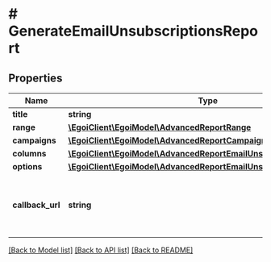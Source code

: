 # # GenerateEmailUnsubscriptionsReport

## Properties

Name | Type | Description | Notes
------------ | ------------- | ------------- | -------------
**title** | **string** | Advanced report title |
**range** | [**\EgoiClient\EgoiModel\AdvancedReportRange**](AdvancedReportRange.md) |  |
**campaigns** | [**\EgoiClient\EgoiModel\AdvancedReportCampaignsObject[]**](AdvancedReportCampaignsObject.md) | Campaigns of the report |
**columns** | [**\EgoiClient\EgoiModel\AdvancedReportEmailUnsubscriptionsColumns**](AdvancedReportEmailUnsubscriptionsColumns.md) |  |
**options** | [**\EgoiClient\EgoiModel\AdvancedReportEmailUnsubscriptionsOptions**](AdvancedReportEmailUnsubscriptionsOptions.md) |  |
**callback_url** | **string** | URL which will receive the information of the report &lt;a href&#x3D;&#39;/usecases/callbacks/&#39; target&#x3D;&#39;_blank&#39;&gt;[Go to callback documentation]&lt;/a&gt; | [optional]

[[Back to Model list]](../../README.md#models) [[Back to API list]](../../README.md#endpoints) [[Back to README]](../../README.md)
